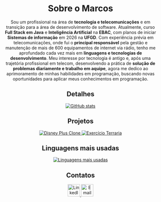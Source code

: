 
<div align="center">

  <h1>Sobre o Marcos</h1> 

  <p>
    Sou um profissional na área de <b>tecnologia e telecomunicações</b> e em transição para a área de desenvolvimento de software. Atualmente, curso <b>Full Stack em Java</b> e <b>Inteligência Artificial</b> na <b>EBAC</b>, com planos de iniciar <b>Sistemas de informação</b> em 2026 na <b>UFGD</b>. Com experiência prévia em telecomunicações, onde fui o <b>principal responsável</b> pela gestão e manutenção de mais de 600 equipamentos de internet via rádio, tenho me aprofundado cada vez mais em <b>linguagens e tecnologias de desenvolvimento</b>. Meu interesse por tecnologia é antigo e, após uma trajetória profissional em telecom, desenvolvendo a prática de <b>solução de problemas diariamente e trabalho em aquipe</b>, agora me dedico ao aprimoramento de minhas habilidades em programação, buscando novas oportunidades para aplicar meus conhecimentos em programação.
  </p>
  

  <h2>Detalhes</h2>
  
  <a href="https://github.com/MarcosVSRamos">
    <img src="https://github-readme-stats.vercel.app/api?username=MarcosVSRamos&show_icons=true&theme=dark" alt="GitHub stats" />
  </a>

  
  <h2>Projetos</h2>
  
  <a href="https://github.com/MarcosVSRamos/clone_DisneyPlus">
    <img src="https://github-readme-stats.vercel.app/api/pin/?username=MarcosVSRamos&repo=clone_DisneyPlus&theme=dark" alt="Disney Plus Clone" />
  </a>
  <a href="https://github.com/MarcosVSRamos/exercicio-M21-terraria">
    <img src="https://github-readme-stats.vercel.app/api/pin/?username=MarcosVSRamos&repo=exercicio-M21-terraria&theme=dark" alt="Exercício Terraria" />
  </a>

  
  <h2>Linguagens mais usadas</h2>
  
  <a href="https://github.com/MarcosVSRamos">
    <img src="https://github-readme-stats.vercel.app/api/top-langs/?username=MarcosVSRamos&layout=donut&theme=dark" alt="Linguagens mais usadas" />
  </a>
  
  <h2>Contatos</h2>

  <a href="https://www.linkedin.com/in/marcos-vinicius-santos-ramos-506691339" target="_blank">
    <img src="https://cdn.jsdelivr.net/gh/devicons/devicon/icons/linkedin/linkedin-original.svg" alt="LinkedIn" width="40" height="40"/>
  </a>
  <a href="mailto:santosramosmarcosvinicius@gmail.com">
    <img src="https://cdn.jsdelivr.net/gh/devicons/devicon/icons/google/google-original.svg" alt="Email" width="40" height="40"/>
  </a>
</div>


